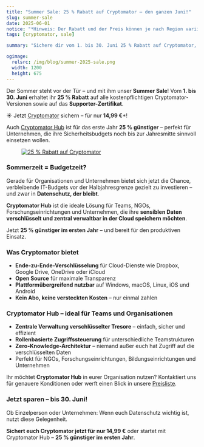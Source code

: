 ```yaml
---
title: "Summer Sale: 25 % Rabatt auf Cryptomator – den ganzen Juni!"
slug: summer-sale
date: 2025-06-01
notice: "*Hinweis: Der Rabatt und der Preis können je nach Region variieren."
tags: [cryptomator, sale]

summary: "Sichere dir vom 1. bis 30. Juni 25 % Rabatt auf Cryptomator, das Supporter-Zertifikat und Cryptomator Hub – ideal für alle, die ihre Daten oder ihr Team sicher verschlüsseln möchten."

ogimage:
  relsrc: /img/blog/summer-2025-sale.png
  width: 1200
  height: 675
---
```


Der Sommer steht vor der Tür – und mit ihm unser **Summer Sale**! Vom **1. bis 30. Juni** erhaltet ihr **25 % Rabatt** auf alle kostenpflichtigen Cryptomator-Versionen sowie auf das **Supporter-Zertifikat**.

☀️ Jetzt [Cryptomator](/de/for-individuals/) sichern – für nur **14,99 €**\*!

Auch [Cryptomator Hub](/de/for-teams/) ist für das erste Jahr **25 % günstiger** – perfekt für Unternehmen, die ihre Sicherheitsbudgets noch bis zur Jahresmitte sinnvoll einsetzen wollen.

<figure class="text-center">
  <a href="/de/pricing/" target="_blank" rel="noopener">
    <img class="inline-block rounded-sm" src="/img/blog/summer-2025-sale.png" alt="25 % Rabatt auf Cryptomator" />
  </a>
</figure>

### Sommerzeit = Budgetzeit?

Gerade für Organisationen und Unternehmen bietet sich jetzt die Chance, verbleibende IT-Budgets vor der Halbjahresgrenze gezielt zu investieren – und zwar in **Datenschutz, der bleibt**.

**Cryptomator Hub** ist die ideale Lösung für Teams, NGOs, Forschungseinrichtungen und Unternehmen, die ihre **sensiblen Daten verschlüsselt und zentral verwaltbar in der Cloud speichern möchten**.

Jetzt **25 % günstiger im ersten Jahr** – und bereit für den produktiven Einsatz.

### Was Cryptomator bietet

<ul role="list" class="not-prose fa-ul text-sm md:text-base ml-7 md:ml-8">
  <li class="pl-1.5 my-1 md:my-2">
    <span class="fa-li"><i class="fa-solid fa-check-circle text-primary"></i></span>
    <span><strong>Ende-zu-Ende-Verschlüsselung</strong> für Cloud-Dienste wie Dropbox, Google Drive, OneDrive oder iCloud</span>
  </li>
  <li class="pl-1.5 my-1 md:my-2">
    <span class="fa-li"><i class="fa-solid fa-check-circle text-primary"></i></span>
    <span><strong>Open Source</strong> für maximale Transparenz</span>
  </li>
  <li class="pl-1.5 my-1 md:my-2">
    <span class="fa-li"><i class="fa-solid fa-check-circle text-primary"></i></span>
    <span><strong>Plattformübergreifend nutzbar</strong> auf Windows, macOS, Linux, iOS und Android</span>
  </li>
  <li class="pl-1.5 my-1 md:my-2">
    <span class="fa-li"><i class="fa-solid fa-check-circle text-primary"></i></span>
    <span><strong>Kein Abo, keine versteckten Kosten</strong> – nur einmal zahlen</span>
  </li>
</ul>

### Cryptomator Hub – ideal für Teams und Organisationen

<ul role="list" class="not-prose fa-ul text-sm md:text-base ml-7 md:ml-8">
  <li class="pl-1.5 my-1 md:my-2">
    <span class="fa-li"><i class="fa-solid fa-check-circle text-primary"></i></span>
    <span><strong>Zentrale Verwaltung verschlüsselter Tresore</strong> – einfach, sicher und effizient  </span>
  </li>
  <li class="pl-1.5 my-1 md:my-2">
    <span class="fa-li"><i class="fa-solid fa-check-circle text-primary"></i></span>
    <span><strong>Rollenbasierte Zugriffssteuerung</strong> für unterschiedliche Teamstrukturen</span>
  </li>
  <li class="pl-1.5 my-1 md:my-2">
    <span class="fa-li"><i class="fa-solid fa-check-circle text-primary"></i></span>
    <span><strong>Zero-Knowledge-Architektur</strong> – niemand außer euch hat Zugriff auf die verschlüsselten Daten  </span>
  </li>
  <li class="pl-1.5 my-1 md:my-2">
    <span class="fa-li"><i class="fa-solid fa-check-circle text-primary"></i></span>
    <span>Perfekt für NGOs, Forschungseinrichtungen, Bildungseinrichtungen und Unternehmen</span>
  </li>
</ul>

Ihr möchtet **Cryptomator Hub** in eurer Organisation nutzen? Kontaktiert uns für genauere Konditionen oder werft einen Blick in unsere [Preisliste](/de/pricing/#for-teams).

### Jetzt sparen – bis 30. Juni!

Ob Einzelperson oder Unternehmen: Wenn euch Datenschutz wichtig ist, nutzt diese Gelegenheit.

**Sichert euch Cryptomator jetzt für nur 14,99 €** oder startet mit Cryptomator Hub – **25 % günstiger im ersten Jahr**.
